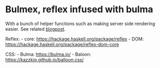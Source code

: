 # Bulmex, reflex infused with bulma

With a bunch of helper functions such as making server side 
rendering easier.
See related [blogpost](https://jappieklooster.nl/reflex-server-side-html-rendering.html).

Reflex: 
	- core: https://hackage.haskell.org/package/reflex
	- DOM: https://hackage.haskell.org/package/reflex-dom-core

CSS:
	- Bulma: https://bulma.io/
	- Baloon: https://kazzkiq.github.io/balloon.css/
